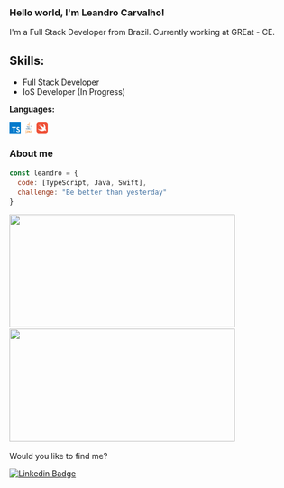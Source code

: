 ### Hello world, I'm Leandro Carvalho! 

I'm a Full Stack Developer from Brazil. Currently working at GREat - CE.

## Skills:
- Full Stack Developer
- IoS Developer (In Progress)

**Languages:**  

<code><img height="20" src="https://raw.githubusercontent.com/github/explore/80688e429a7d4ef2fca1e82350fe8e3517d3494d/topics/typescript/typescript.png"></code>
<code><img height="20" src="https://raw.githubusercontent.com/github/explore/80688e429a7d4ef2fca1e82350fe8e3517d3494d/topics/java/java.png"></code>
<code><img height="20" src="https://raw.githubusercontent.com/github/explore/80688e429a7d4ef2fca1e82350fe8e3517d3494d/topics/swift/swift.png"></code>

### About me

```javascript
const leandro = {
  code: [TypeScript, Java, Swift],
  challenge: "Be better than yesterday"
}
```
<p>
  <img src = "https://github-readme-stats.vercel.app/api?username=lcarvalhodev&show_icons=true&hide_border=true" width = 400 height = 200>
  <img src="https://github-readme-stats.vercel.app/api/top-langs/?username=lcarvalhodev&layout=compact&langs_count=8" width = 400 height = 200/>
</p>

Would you like to find me?

[![Linkedin Badge](https://img.shields.io/badge/-LinkedIn-blue?style=flat-square&logo=Linkedin&logoColor=white&link=https://www.linkedin.com/in/leandro-carvalho-dev)](https://www.linkedin.com/in/leandro-carvalho-dev)

